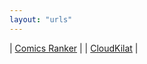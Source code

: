 ```yaml
---
layout: "urls"
---
```


| [Comics Ranker](https://www.ranker.com/list/best-comic-strips-ever/ranker-comics/) |
| [CloudKilat](https://portal.cloudkilat.com/) |

